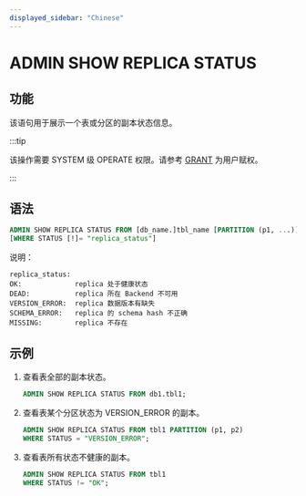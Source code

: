 ```yaml
---
displayed_sidebar: "Chinese"
---
```


# ADMIN SHOW REPLICA STATUS

## 功能

该语句用于展示一个表或分区的副本状态信息。

:::tip

该操作需要 SYSTEM 级 OPERATE 权限。请参考 [GRANT](../../account-management/GRANT.md) 为用户赋权。

:::

## 语法

```sql
ADMIN SHOW REPLICA STATUS FROM [db_name.]tbl_name [PARTITION (p1, ...)]
[WHERE STATUS [!]= "replica_status"]
```

说明：

```plain text
replica_status:
OK:             replica 处于健康状态
DEAD:           replica 所在 Backend 不可用
VERSION_ERROR:  replica 数据版本有缺失
SCHEMA_ERROR:   replica 的 schema hash 不正确
MISSING:        replica 不存在
```

## 示例

1. 查看表全部的副本状态。

    ```sql
    ADMIN SHOW REPLICA STATUS FROM db1.tbl1;
    ```

2. 查看表某个分区状态为 VERSION_ERROR 的副本。

    ```sql
    ADMIN SHOW REPLICA STATUS FROM tbl1 PARTITION (p1, p2)
    WHERE STATUS = "VERSION_ERROR";
    ```

3. 查看表所有状态不健康的副本。

    ```sql
    ADMIN SHOW REPLICA STATUS FROM tbl1
    WHERE STATUS != "OK";
    ```
